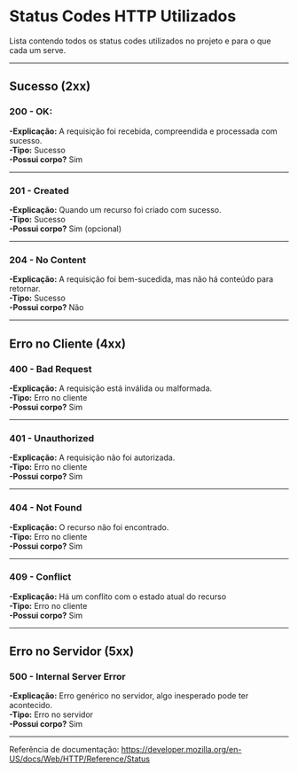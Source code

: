 # Status Codes HTTP Utilizados
Lista contendo todos os status codes utilizados no projeto e para o que cada um serve.

<hr>

## Sucesso (2xx)

### 200 - OK:
**-Explicação:** A requisição foi recebida, compreendida e processada com sucesso. <br>
**-Tipo:** Sucesso <br>
**-Possui corpo?** Sim <br>

<hr>

### 201 - Created
**-Explicação:** Quando um recurso foi criado com sucesso. <br>
**-Tipo:** Sucesso <br>
**-Possui corpo?** Sim (opcional)

<hr>

### 204 - No Content
**-Explicação:** A requisição foi bem-sucedida, mas não há conteúdo para retornar. <br>
**-Tipo:** Sucesso <br>
**-Possui corpo?** Não

<hr>

## Erro no Cliente (4xx)

### 400 - Bad Request
**-Explicação:** A requisição está inválida ou malformada. <br>
**-Tipo:** Erro no cliente <br>
**-Possui corpo?** Sim <br>

<hr>

### 401 - Unauthorized
**-Explicação:** A requisição não foi autorizada. <br>
**-Tipo:** Erro no cliente <br>
**-Possui corpo?** Sim <br>

<hr>

### 404 - Not Found
**-Explicação:** O recurso não foi encontrado. <br>
**-Tipo:** Erro no cliente <br>
**-Possui corpo?** Sim <br>

<hr>

### 409 - Conflict
**-Explicação:** Há um conflito com o estado atual do recurso <br>
**-Tipo:** Erro no cliente <br>
**-Possui corpo?** Sim <br>

<hr>

## Erro no Servidor (5xx)

### 500 - Internal Server Error
**-Explicação:** Erro genérico no servidor, algo inesperado pode ter acontecido. <br>
**-Tipo:** Erro no servidor <br>
**-Possui corpo?** Sim <br>

<hr>

Referência de documentação: https://developer.mozilla.org/en-US/docs/Web/HTTP/Reference/Status
